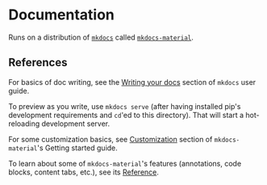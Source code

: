 # Documentation

Runs on a distribution of [`mkdocs`](https://www.mkdocs.org/) called [`mkdocs-material`](https://squidfunk.github.io/mkdocs-material/).

## References

For basics of doc writing, see the [Writing your docs](https://www.mkdocs.org/user-guide/writing-your-docs/) section of `mkdocs` user guide.

To preview as you write, use `mkdocs serve` (after having installed pip's development requirements and `cd`'ed to this directory). That will start a hot-reloading development server.

For some customization basics, see [Customization](https://squidfunk.github.io/mkdocs-material/customization/) section of `mkdocs-material`'s Getting started guide.

To learn about some of `mkdocs-material`'s features (annotations, code blocks, content tabs, etc.), see its [Reference](https://squidfunk.github.io/mkdocs-material/reference/).
